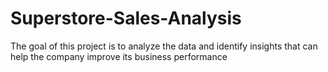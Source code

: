 # Superstore-Sales-Analysis
The goal of this project is to analyze the data and identify insights that can help the company improve its business performance
